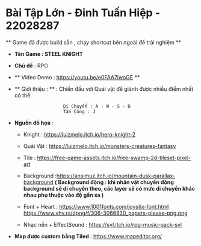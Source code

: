# Bài Tập Lớn - Đinh Tuấn Hiệp - 22028287

** Game đã được build sẵn , chạy shortcut bên ngoài để trải nghiệm **

* **Tên Game : STEEL KNIGHT**

* **Chủ đề** : RPG

* ** Video Demo : https://youtu.be/e0FAA7iwoGE ** 

* ** Giới thiệu : ** : Chiến đấu với Quái vật để giành được nhiều điểm nhất có thể 
                        
                        Di Chuyển : A - W - S - D
                        Tấn Công : J
                        
* **Nguồn đồ họa** : 

  - Knight <player> : https://luizmelo.itch.io/hero-knight-2
  
  - Quái Vật : https://luizmelo.itch.io/monsters-creatures-fantasy
  
  - Tile : https://free-game-assets.itch.io/free-swamp-2d-tileset-pixel-art
  
  - Background :https://ansimuz.itch.io/mountain-dusk-parallax-background
   **( Background động : khi nhân vật chuyển động background sẽ di chuyển theo, các layer sẽ có mức di chuyển khác nhau phụ thuộc vào độ gần xa )**
   
  - Font + Heart : https://www.1001fonts.com/joystix-font.html
                   https://www.vhv.rs/dpng/f/306-3066830_papers-please-png.png
  
  - Nhạc nền + EffectSound : https://svl.itch.io/rpg-music-pack-svl
  
* **Map được custom bằng Tiled** : https://www.mapeditor.org/
                 

